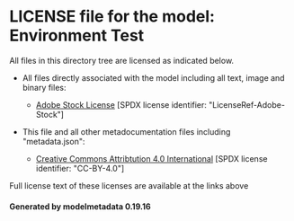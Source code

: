 # LICENSE file for the model: Environment Test

All files in this directory tree are licensed as indicated below.

* All files directly associated with the model including all text, image and binary files:

  * [Adobe Stock License]("https://stock.adobe.com/license-terms?prev_url=detail&comparison-full#enhanced-license-terms") [SPDX license identifier: "LicenseRef-Adobe-Stock"]

* This file and all other metadocumentation files including "metadata.json":

  * [Creative Commons Attribtution 4.0 International]("https://creativecommons.org/licenses/by/4.0/legalcode") [SPDX license identifier: "CC-BY-4.0"]

Full license text of these licenses are available at the links above

#### Generated by modelmetadata 0.19.16